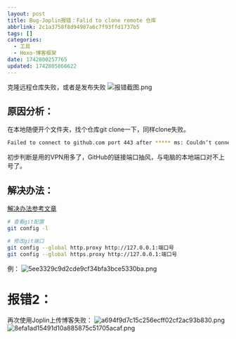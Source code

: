 ```yaml
---
layout: post
title: Bug-Joplin报错：Falid to clone remote 仓库
abbrlink: 2c1a3758f8d94987a6c7f93ffd1737b5
tags: []
categories:
  - 工具
  - Hexo-博客框架
date: 1742800257765
updated: 1742805866622
---
```


克隆远程仓库失败，或者是发布失败
![报错截图.png](/resources/e01bf292bae7468cb4db582ed9b2c040.png)

## 原因分析：

在本地随便开个文件夹，找个仓库git clone一下，同样clone失败。

```bash
Failed to connect to github.com port 443 after ***** ms: Couldn‘t connect to server
```

初步判断是用的VPN用多了，GitHub的链接端口抽风，与电脑的本地端口对不上号了。

## 解决办法：

[解决办法参考文章](https://blog.csdn.net/m0_64007201/article/details/129628363)

```bash
# 查看git配置
git config -l

# 修改git端口
git config --global http.proxy http://127.0.0.1:端口号
git config --global https.proxy http://127.0.0.1:端口号
```

例：
![5ee3329c9d2cde9cf34bfa3bce5330ba.png](/resources/ea837a12b2464105990befd8b91e6c96.png)

# 报错2：

再次使用Joplin上传博客失败：
![a694f9d7c15c256ecff02cf2ac93b830.png](/resources/b1764169c0ba43ea9b85ed729aa4343c.png)
![8efa1ad15491d10a885875c51705acaf.png](/resources/995506210b264a1894267753522c12d5.png)

